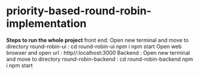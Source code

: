 # priority-based-round-robin-implementation
**Steps to run the whole project**
front end:
Open new terminal and move to directory round-robin-ui : cd round-robin-ui
npm i
npm start
Open web browser and open url : http//:localhost:3000
Backend :
Open new terminal and move to directory round-robin-backend : cd round-robin-backend
npm i
npm start

